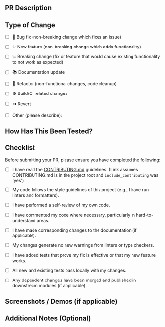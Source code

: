 ## PR Description

## Type of Change

- [ ] 🐛 Bug fix (non-breaking change which fixes an issue)
- [ ] ✨ New feature (non-breaking change which adds functionality)
- [ ] 💥 Breaking change (fix or feature that would cause existing functionality to not work as expected)
- [ ] 📚 Documentation update
- [ ] 🧹 Refactor (non-functional changes, code cleanup)
- [ ] ⚙️ Build/CI related changes
- [ ] ⏪ Revert
- [ ] Other (please describe):


## How Has This Been Tested?

## Checklist

Before submitting your PR, please ensure you have completed the following:

- [ ] I have read the [CONTRIBUTING.md](CONTRIBUTING.md) guidelines. (Link assumes CONTRIBUTING.md is in the project root and `include_contributing` was 'yes')
- [ ] My code follows the style guidelines of this project (e.g., I have run linters and formatters).
- [ ] I have performed a self-review of my own code.
- [ ] I have commented my code where necessary, particularly in hard-to-understand areas.
- [ ] I have made corresponding changes to the documentation (if applicable).
- [ ] My changes generate no new warnings from linters or type checkers.
- [ ] I have added tests that prove my fix is effective or that my new feature works.
- [ ] All new and existing tests pass locally with my changes.
- [ ] Any dependent changes have been merged and published in downstream modules (if applicable).


## Screenshots / Demos (if applicable)

## Additional Notes (Optional)